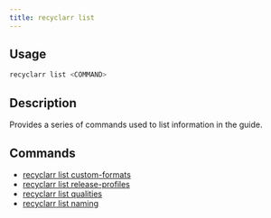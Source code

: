 ```yaml
---
title: recyclarr list
---
```


## Usage

```js
recyclarr list <COMMAND>
```

## Description

Provides a series of commands used to list information in the guide.

## Commands

- [recyclarr list custom-formats](list-custom-formats.md)
- [recyclarr list release-profiles](list-release-profiles.md)
- [recyclarr list qualities](list-qualities.md)
- [recyclarr list naming](list-naming.md)
